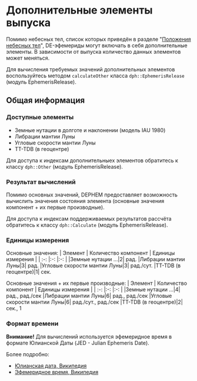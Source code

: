# Дополнительные элементы выпуска
Помимо небесных тел, список которых приведён в разделе "[Положения небесных тел](celestial-bodies-calculations.md)", DE-эфемериды могут включать в себя дополнительные элементы. В зависимости от выпуска количество данных элементов может меняться.

Для вычисления требуемых значений дополнительных элементов воспользуйтесь методом `calculateOther` класса `dph::EphemerisRelease` (модуль EphemerisRelease).

## Общая информация

### Доступные элементы
* Земные нутации в долготе и наклонении (модель IAU 1980)
* Либрации мантии Луны
* Угловые скорости мантии Луны
* TT-TDB (в геоцентре)

Для доступа к индексам дополнительныех элементов обратитесь к классу `dph::Other` (модуль EphemerisRelease).

### Результат вычислений
Помимо основных значений, DEPHEM предоставляет возможность вычислить значения состояния элемента (основные значения компонент + их первые производные).

Для доступа к индексам поддерживаемых результатов рассчёта обратитесь к классу `dph::Calculate` (модуль EphemerisRelease).

### Единицы измерения
Основные значения:
| Элемент | Количество компонент | Единицы измерения |
| :-: |:-: |:-: | 
|Земные нутации ...|2| рад.
|Либрации мантии Луны|3| рад.
|Угловые скорости мантии Луны|3| рад./сут.
|TT-TDB (в геоцентре)|1| сек.

Основные значения + их первые производные:
| Элемент | Количество компонент | Единицы измерения |
| :-: |:-: |:-: | 
|Земные нутации ...|4| рад., рад./сек
|Либрации мантии Луны|6| рад., рад./сек
|Угловые скорости мантии Луны|6| рад./сут., рад./сек
|TT-TDB (в геоцентре)|2| сек., 1

### Формат времени
**Внимание!** Для вычислений используется эфемеридное время в формате Юлианской Даты (JED - Julian Ephemeris Date).

Более подробно:
* [Юлианская дата, Википедия](https://ru.wikipedia.org/wiki/Юлианская_дата)
* [Эфемеридное время, Википедия](https://ru.wikipedia.org/wiki/Эфемеридное_время)